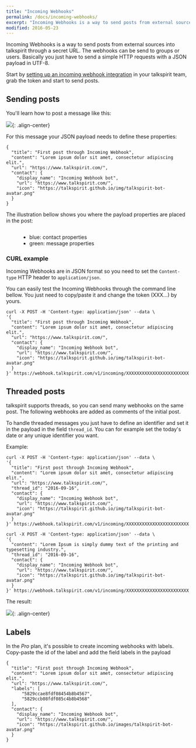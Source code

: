 ```yaml
---
title: "Incoming Webhooks"
permalink: /docs/incoming-webhooks/
excerpt: "Incoming Webhooks is a way to send posts from external sources into talkspirit."
modified: 2016-05-23
---
```


Incoming Webhooks is a way to send posts from external sources into talkspirit
through a secret URL. The webhooks can be send to groups or users. Basically you
just have to send a simple HTTP requests with a JSON payload in UTF-8.

Start by [setting up an incoming webhook integration][create-incoming-webhook]
in your talkspirit team, grab the token and start to send posts.

## Sending posts

You'll learn how to post a message like this:

![](/img/docs/post-through-incoming-webhook3.png){: .align-center}

For this message your JSON payload needs to define these properties:

    {
      "title": "First post through Incoming Webhook",
      "content": "Lorem ipsum dolor sit amet, consectetur adipiscing elit.",
      "url": "https://www.talkspirit.com/",
      "contact": {
        "display_name": "Incoming Webhook bot",
        "url": "https://www.talkspirit.com/",
        "icon": "https://talkspirit.github.io/img/talkspirit-bot-avatar.png"
      }
    }

The illustration bellow shows you where the payload properties are placed in the post:

<figure>
  <img src="/img/docs/post-webhook.png" alt="">
  <figcaption>
    <ul>
      <li>blue: contact properties</li>
      <li>green: message properties</li>
    </ul>
  </figcaption>
</figure>

### CURL example

Incoming Webhooks are in JSON format so you need to set the `Content-type` HTTP
header to `application/json`.

You can easily test the Incoming Webhooks through the command line bellow. You
just need to copy/paste it and change the token (XXX...) by yours.

    curl -X POST -H 'Content-type: application/json' --data \
    '{
      "title": "First post through Incoming Webhook",
      "content": "Lorem ipsum dolor sit amet, consectetur adipiscing elit.",
      "url": "https://www.talkspirit.com/",
      "contact": {
        "display_name": "Incoming Webhook bot",
        "url": "https://www.talkspirit.com/",
        "icon": "https://talkspirit.github.io/img/talkspirit-bot-avatar.png"
      }
    }' https://webhook.talkspirit.com/v1/incoming/XXXXXXXXXXXXXXXXXXXXXXXX

## Threaded posts

talkspirit supports threads, so you can send many webhooks on the same post. The following
webhooks are added as comments of the initial post.

To handle threaded messages you just have to define an identifier and set it in the payload in
the field `thread_id`. You can for example set the today's date or any unique identifier you want.

Example:

    curl -X POST -H 'Content-type: application/json' --data \
    '{
      "title": "First post through Incoming Webhook",
      "content": "Lorem ipsum dolor sit amet, consectetur adipiscing elit.",
      "url": "https://www.talkspirit.com/",
      "thread_id": "2016-09-16",
      "contact": {
        "display_name": "Incoming Webhook bot",
        "url": "https://www.talkspirit.com/",
        "icon": "https://talkspirit.github.io/img/talkspirit-bot-avatar.png"
      }
    }' https://webhook.talkspirit.com/v1/incoming/XXXXXXXXXXXXXXXXXXXXXXXX

    curl -X POST -H 'Content-type: application/json' --data \
    '{
      "content": "Lorem Ipsum is simply dummy text of the printing and typesetting industry.",
      "thread_id": "2016-09-16",
      "contact": {
        "display_name": "Incoming Webhook bot",
        "url": "https://www.talkspirit.com/",
        "icon": "https://talkspirit.github.io/img/talkspirit-bot-avatar.png"
      }
    }' https://webhook.talkspirit.com/v1/incoming/XXXXXXXXXXXXXXXXXXXXXXXX


The result:

![](/img/docs/post-through-incoming-webhook4.png){: .align-center}

## Labels

In the *Pro* plan, it's possible to create incoming webhooks with labels. Copy-paste the id of the label and add the field labels in the payload

    {
      "title": "First post through Incoming Webhook",
      "content": "Lorem ipsum dolor sit amet, consectetur adipiscing elit.",
      "url": "https://www.talkspirit.com/",
      "labels": [
          "5829ccae8fdf08454b8b4567",
          "5829ccb08fdf085c4b8b4568"
      ],
      "contact": {
        "display_name": "Incoming Webhook bot",
        "url": "https://www.talkspirit.com/",
        "icon": "https://talkspirit.github.io/images/talkspirit-bot-avatar.png"
      }
    }


[create-incoming-webhook]: /docs/create-incoming-webhook/
